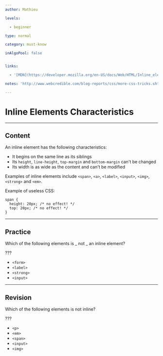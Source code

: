 ```yaml
---
author: Mathieu

levels:

  - beginner

type: normal

category: must-know

inAlgoPool: false


links:

  - '[MDN](https://developer.mozilla.org/en-US/docs/Web/HTML/Inline_elemente){documentation}'

notes: 'http://www.webcredible.com/blog-reports/css/more-css-tricks.shtml'

---
```


# Inline Elements Characteristics

---

## Content

An inline element has the following characteristics:

- It begins on the same line as its siblings
- Its `height`, `line-height`, `top-margin` and `bottom-margin` can't be changed
- Its width is as wide as the content and can't be modified

Examples of inline elements include `<span>`, `<a>`, `<label>`, `<input>`, `<img>`, `<strong>` and `<em>`.

Example of useless CSS:

```
span {
  height: 20px; /* no effect! */
  top: 20px; /* no effect! */
}
```

---

## Practice

Which of the following elements is _ not _ an inline element?

???

- `<form>`
- `<label>`
- `<strong>`
- `<input>`

---

## Revision

Which of the following elements is not inline?

???

- `<p>`
- `<em>`
- `<span>`
- `<input>`
- `<img>`
